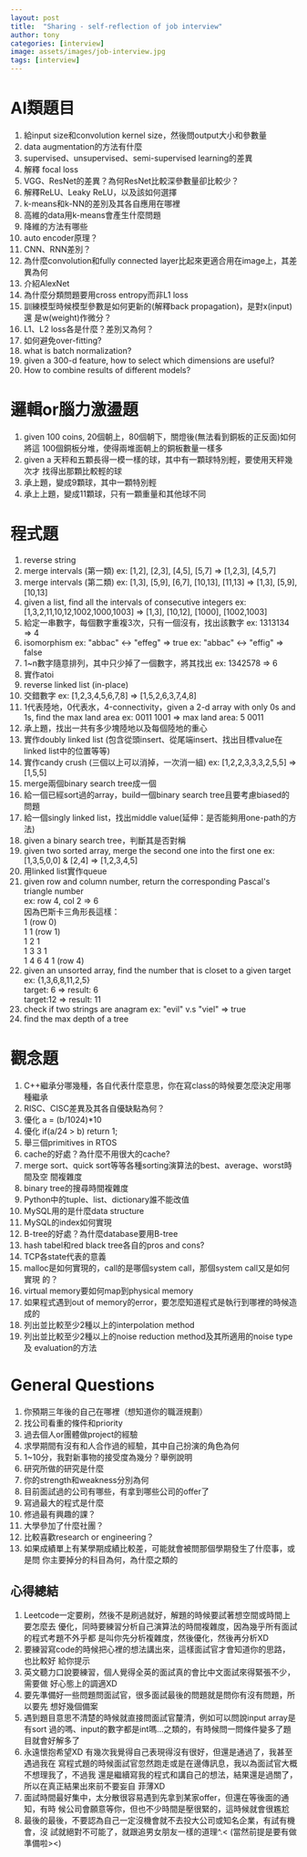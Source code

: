```yaml
---
layout: post
title:  "Sharing - self-reflection of job interview"
author: tony
categories: [interview]
image: assets/images/job-interview.jpg
tags: [interview]
---
```

# AI類題目
   1) 給input size和convolution kernel size，然後問output大小和參數量
   2) data augmentation的方法有什麼
   3) supervised、unsupervised、semi-supervised learning的差異
   4) 解釋 focal loss
   5) VGG、ResNet的差異？為何ResNet比較深參數量卻比較少？
   6) 解釋ReLU、Leaky ReLU，以及該如何選擇
   7) k-means和k-NN的差別及其各自應用在哪裡
   8) 高維的data用k-means會產生什麼問題
   9) 降維的方法有哪些
   10) auto encoder原理？
   11) CNN、RNN差別？
   12) 為什麼convolution和fully connected layer比起來更適合用在image上，其差
異為何
   13) 介紹AlexNet
   14) 為什麼分類問題要用cross entropy而非L1 loss
   15) 訓練模型時候模型參數是如何更新的(解釋back propagation)，是對x(input)還
是w(weight)作微分？
   16) L1、L2 loss各是什麼？差別又為何？
   17) 如何避免over-fitting?
   18) what is batch normalization?
   19) given a 300-d feature, how to select which dimensions are useful?
   20) How to combine results of different models?

# 邏輯or腦力激盪題
  1) given 100 coins, 20個朝上，80個朝下，關燈後(無法看到銅板的正反面)如何將這
100個銅板分堆，使得兩堆面朝上的銅板數量一樣多
  2) given a 天秤和五顆長得一模一樣的球，其中有一顆球特別輕，要使用天秤幾次才
找得出那顆比較輕的球
  3) 承上題，變成9顆球，其中一顆特別輕
  4) 承上上題，變成11顆球，只有一顆重量和其他球不同

# 程式題
  1) reverse string
  2) merge intervals (第一類)
     ex: [1,2], [2,3], [4,5], [5,7] => [1,2,3], [4,5,7]
  3) merge intervals (第二類)
     ex: [1,3], [5,9], [6,7], [10,13], [11,13] => [1,3], [5,9], [10,13]
  4) given a list, find all the intervals of consecutive integers
     ex: [1,3,2,11,10,12,1002,1000,1003] => [1,3], [10,12], [1000],
[1002,1003]
  5) 給定一串數字，每個數字重複3次，只有一個沒有，找出該數字
     ex: 1313134 => 4
  6) isomorphism
     ex: "abbac" <-> "effeg" => true
     ex: "abbac" <-> "effig" => false
  7) 1~n數字隨意排列，其中只少掉了一個數字，將其找出
     ex: 1342578 => 6
  8) 實作atoi
  9) reverse linked list (in-place)
  10) 交錯數字
     ex: [1,2,3,4,5,6,7,8] => [1,5,2,6,3,7,4,8]
  11) 1代表陸地，0代表水，4-connectivity，given a 2-d array with only 0s and
1s, find the max land area
     ex:
     0011
     1001  => max land area: 5
     0011
  12) 承上題，找出一共有多少塊陸地以及每個陸地的重心
  13) 實作doubly linked list (包含從頭insert、從尾端insert、找出目標value在
linked list中的位置等等)
  14) 實作candy crush (三個以上可以消掉，一次消一組)
      ex: [1,2,2,3,3,3,2,5,5] => [1,5,5]
  15) merge兩個binary search tree成一個
  16) 給一個已經sort過的array，build一個binary search tree且要考慮biased的問題
  17) 給一個singly linked list，找出middle value(延伸：是否能夠用one-path的方
法)
  18) given a binary search tree，判斷其是否對稱
  19) given two sorted array, merge the second one into the first one
      ex: [1,3,5,0,0] & [2,4] => [1,2,3,4,5]
  20) 用linked list實作queue
  21) given row and column number, return the corresponding Pascal's triangle
number  
      ex: row 4, col 2 => 6  
      因為巴斯卡三角形長這樣：  
          1       (row 0)  
         1 1      (row 1)  
        1 2 1  
       1 3 3 1  
      1 4 6 4 1   (row 4)  
  22) given an unsorted array, find the number that is closet to a given
target
      ex: {1,3,6,8,11,2,5}  
      target: 6 => result: 6  
      target:12 => result: 11  
  23) check if two strings are anagram
      ex: "evil" v.s "viel" => true  
  24) find the max depth of a tree


# 觀念題
  1) C++繼承分哪幾種，各自代表什麼意思，你在寫class的時候要怎麼決定用哪種繼承
  2) RISC、CISC差異及其各自優缺點為何？
  3) 優化 a = (b/1024)*10
  4) 優化 if(a/24 > b) return 1;
  5) 舉三個primitives in RTOS
  6) cache的好處？為什麼不用很大的cache?
  7) merge sort、quick sort等等各種sorting演算法的best、average、worst時間及空
間複雜度
  8) binary tree的搜尋時間複雜度
  9) Python中的tuple、list、dictionary誰不能改值
  10) MySQL用的是什麼data structure
  11) MySQL的index如何實現
  12) B-tree的好處？為什麼database要用B-tree
  13) hash tabel和red black tree各自的pros and cons?
  14) TCP各state代表的意義
  15) malloc是如何實現的，call的是哪個system call，那個system call又是如何實現
的？
  16) virtual memory要如何map到physical memory
  17) 如果程式遇到out of memory的error，要怎麼知道程式是執行到哪裡的時候造成的
  18) 列出並比較至少2種以上的interpolation method
  19) 列出並比較至少2種以上的noise reduction method及其所適用的noise type及
evaluation的方法

# General Questions
  1) 你預期三年後的自己在哪裡（想知道你的職涯規劃）
  2) 找公司看重的條件和priority
  3) 過去個人or團體做project的經驗
  4) 求學期間有沒有和人合作過的經驗，其中自己扮演的角色為何
  5) 1~10分，我對新事物的接受度為幾分？舉例說明
  6) 研究所做的研究是什麼
  7) 你的strength和weakness分別為何
  8) 目前面試過的公司有哪些，有拿到哪些公司的offer了
  9) 寫過最大的程式是什麼
  10) 修過最有興趣的課？
  11) 大學參加了什麼社團？
  12) 比較喜歡research or engineering？
  13) 如果成績單上有某學期成績比較差，可能就會被問那個學期發生了什麼事，或是問
你主要掉分的科目為何，為什麼之類的

心得總結
---
1) Leetcode一定要刷，然後不是刷過就好，解題的時候要試著想空間或時間上要怎麼去
優化，同時要練習分析自己演算法的時間複雜度，因為幾乎所有面試的程式考題不外乎都
是叫你先分析複雜度，然後優化，然後再分析XD
2) 要練習寫code的時候把心裡的想法講出來，這樣面試官才會知道你的思路，也比較好
給你提示
3) 英文聽力口說要練習，個人覺得全英的面試真的會比中文面試來得緊張不少，需要做
好心態上的調適XD
4) 要先準備好一些問題問面試官，很多面試最後的問題就是問你有沒有問題，所以要先
想好幾個備案
5) 遇到題目意思不清楚的時候就直接問面試官釐清，例如可以問說input array是有sort
過的嗎、input的數字都是int嗎...之類的，有時候問一問條件變多了題目就會好解多了
6) 永遠懷抱希望XD 有幾次我覺得自己表現得沒有很好，但還是通過了，我甚至遇過我在
寫程式題的時候面試官忽然跑走或是在邊傳訊息，我以為面試官大概不想理我了，不過我
還是繼續寫我的程式和講自己的想法，結果還是過關了，所以在真正結果出來前不要妄自
菲薄XD
7) 面試時間最好集中，太分散很容易遇到先拿到某家offer，但還在等後面的通知，有時
候公司會願意等你，但也不少時間是壓很緊的，這時候就會很尷尬
8) 最後的最後，不要認為自己一定沒機會就不去投大公司或知名企業，有試有機會，沒
試就絕對不可能了，就跟追男女朋友一樣的道理^.< (當然前提是要有做準備啦><)